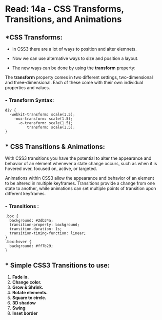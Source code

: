 # Read: 14a - CSS Transforms, Transitions, and Animations

## *CSS Transforms:


- In CSS3 there are a lot of ways to position and alter elemnets. 
- Now we can  use alternative ways to size and position a layout.
 
- The new ways can be done by using the **transform** property:

The **transform** property comes in two different settings, two-dimensional and three-dimensional. Each of these come with their own individual properties and values.


### - Transform Syntax:

    div {
      -webkit-transform: scale(1.5);
        -moz-transform: scale(1.5);
          -o-transform: scale(1.5);
              transform: scale(1.5);
    }




## * CSS Transitions & Animations:

With CSS3 transitions you have the potential to alter the appearance and behavior of an element whenever a state change occurs, such as when it is hovered over, focused on, active, or targeted.

Animations within CSS3 allow the appearance and behavior of an element to be altered in multiple keyframes. Transitions provide a change from one state to another, while animations can set multiple points of transition upon different keyframes.


### - Transitions :
    .box {
      background: #2db34a;
      transition-property: background;
      transition-duration: 1s;
      transition-timing-function: linear;
    }
    .box:hover {
      background: #ff7b29;
    }



## * Simple CSS3 Transitions to use:

1. **Fade in.**
2. **Change color.**
3. **Grow & Shrink.**
4. **Rotate elements.**
5. **Square to circle.**
6. **3D shadow**
7. **Swing**
8. **Inset border**
